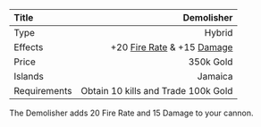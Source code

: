 |Title        | Demolisher      
|:-|-:
|Type         | Hybrid          
|Effects      |  +20 [Fire Rate](/upgrades/firerate.md) & +15 [Damage](/upgrades/damage.md)
|Price        | 350k Gold
|Islands      | Jamaica
|Requirements | Obtain 10 kills and Trade 100k Gold   

The Demolisher adds 20 Fire Rate and 15 Damage to your cannon. 


